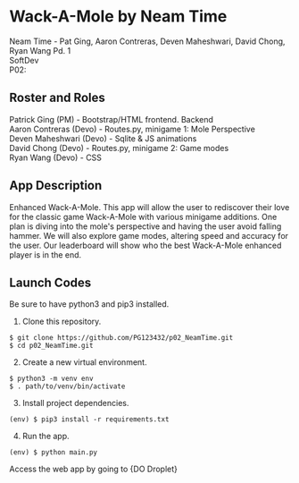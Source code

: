 # Wack-A-Mole by Neam Time
Neam Time - Pat Ging, Aaron Contreras, Deven Maheshwari, David Chong, Ryan Wang Pd. 1 <br>
SoftDev <br>
P02: <br>

## Roster and Roles
Patrick Ging (PM) - Bootstrap/HTML frontend. Backend <br>
Aaron Contreras (Devo) - Routes.py, minigame 1: Mole Perspective <br>
Deven Maheshwari (Devo) - Sqlite & JS animations <br>
David Chong (Devo) - Routes.py, minigame 2: Game modes <br>
Ryan Wang (Devo) - CSS <br>

## App Description
Enhanced Wack-A-Mole. This app will allow the user to rediscover their love for the classic game Wack-A-Mole with various minigame additions. One plan is diving into the mole's perspective and having the user avoid falling hammer. We will also explore game modes, altering speed and accuracy for the user. Our leaderboard will show who the best Wack-A-Mole enhanced player is in the end. 

## Launch Codes
Be sure to have python3 and pip3 installed. 

1. Clone this repository.
```
$ git clone https://github.com/PG123432/p02_NeamTime.git
$ cd p02_NeamTime.git
```

2. Create a new virtual environment.
```
$ python3 -m venv env
$ . path/to/venv/bin/activate
```

3. Install project dependencies.
```
(env) $ pip3 install -r requirements.txt
```

4. Run the app.
```
(env) $ python main.py
```

Access the web app by going to {DO Droplet}

